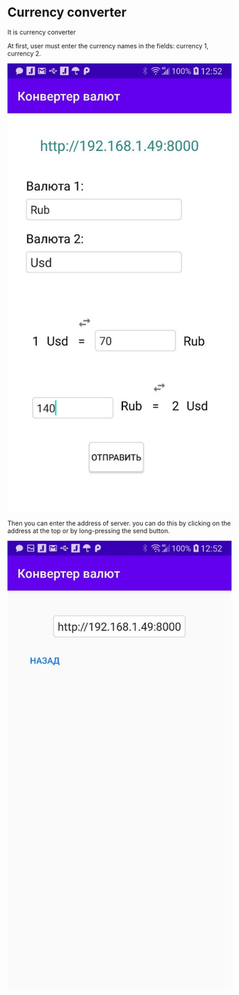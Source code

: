 <h1>Currency converter</h1>
<p>It is currency converter</p>
<p>At first, user must enter the currency names in the fields: currency 1, currency 2.</p>

![alt text](Screenshots/Main_screen.jpeg)

<p>Then you can enter the address of server. you can do this by clicking on the address at the top or by long-pressing the send button.</p>

![alt text](Screenshots/Edit_endpoint.jpeg)


